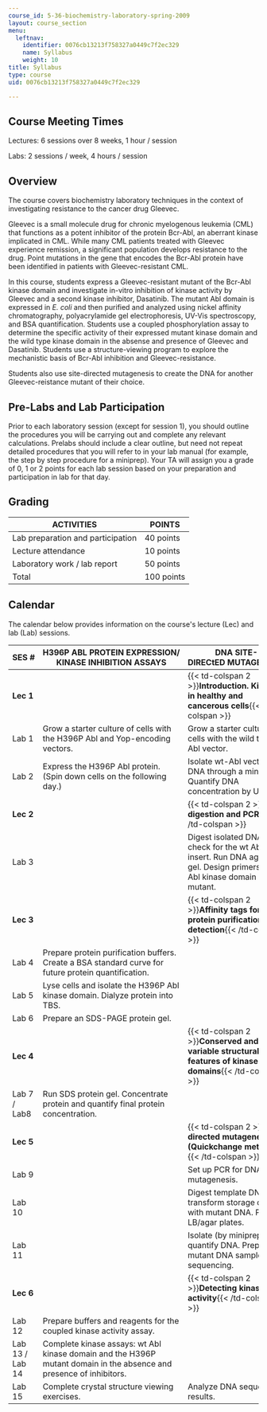 ```yaml
---
course_id: 5-36-biochemistry-laboratory-spring-2009
layout: course_section
menu:
  leftnav:
    identifier: 0076cb13213f758327a0449c7f2ec329
    name: Syllabus
    weight: 10
title: Syllabus
type: course
uid: 0076cb13213f758327a0449c7f2ec329

---
```


Course Meeting Times
--------------------

Lectures: 6 sessions over 8 weeks, 1 hour / session

Labs: 2 sessions / week, 4 hours / session

Overview
--------

The course covers biochemistry laboratory techniques in the context of investigating resistance to the cancer drug Gleevec.

Gleevec is a small molecule drug for chronic myelogenous leukemia (CML) that functions as a potent inhibitor of the protein Bcr-Abl, an aberrant kinase implicated in CML. While many CML patients treated with Gleevec experience remission, a significant population develops resistance to the drug. Point mutations in the gene that encodes the Bcr-Abl protein have been identified in patients with Gleevec-resistant CML.

In this course, students express a Gleevec-resistant mutant of the Bcr-Abl kinase domain and investigate in-vitro inhibition of kinase activity by Gleevec and a second kinase inhibitor, Dasatinib. The mutant Abl domain is expressed in _E. coli_ and then purified and analyzed using nickel affinity chromatography, polyacrylamide gel electrophoresis, UV-Vis spectroscopy, and BSA quantification. Students use a coupled phosphorylation assay to determine the specific activity of their expressed mutant kinase domain and the wild type kinase domain in the absense and presence of Gleevec and Dasatinib. Students use a structure-viewing program to explore the mechanistic basis of Bcr-Abl inhibition and Gleevec-resistance.

Students also use site-directed mutagenesis to create the DNA for another Gleevec-reistance mutant of their choice.

Pre-Labs and Lab Participation
------------------------------

Prior to each laboratory session (except for session 1), you should outline the procedures you will be carrying out and complete any relevant calculations. Prelabs should include a clear outline, but need not repeat detailed procedures that you will refer to in your lab manual (for example, the step by step procedure for a miniprep). Your TA will assign you a grade of 0, 1 or 2 points for each lab session based on your preparation and participation in lab for that day.

Grading
-------

| ACTIVITIES | POINTS |
| --- | --- |
| Lab preparation and participation | 40 points |
| Lecture attendance | 10 points |
| Laboratory work / lab report | 50 points |
| Total | 100 points 

Calendar
--------

The calendar below provides information on the course's lecture (Lec) and lab (Lab) sessions.

| SES # | H396P ABL PROTEIN EXPRESSION/ KINASE INHIBITION ASSAYS | DNA SITE-DIRECtED MUTAGENESIS |
| --- | --- | --- |
| **Lec 1** || {{< td-colspan 2 >}}**Introduction. Kinases in healthy and cancerous cells**{{< /td-colspan >}} ||
| Lab 1 | Grow a starter culture of cells with the H396P Abl and Yop-encoding vectors. | Grow a starter culture of cells with the wild type Abl vector. |
| Lab 2 | Express the H396P Abl protein. (Spin down cells on the following day.) | Isolate wt-Abl vector DNA through a miniprep. Quantify DNA concentration by UV-Vis. |
| **Lec 2** || {{< td-colspan 2 >}}**DNA digestion and PCR**{{< /td-colspan >}} ||
| Lab 3 | &nbsp; | Digest isolated DNA to check for the wt Abl insert. Run DNA agarose gel. Design primers for an Abl kinase domain mutant. |
| **Lec 3** || {{< td-colspan 2 >}}**Affinity tags for protein purification / detection**{{< /td-colspan >}} ||
| Lab 4 | Prepare protein purification buffers. Create a BSA standard curve for future protein quantification. | &nbsp; |
| Lab 5 | Lyse cells and isolate the H396P Abl kinase domain. Dialyze protein into TBS. | &nbsp; |
| Lab 6 | Prepare an SDS-PAGE protein gel. | &nbsp; |
| **Lec 4** || {{< td-colspan 2 >}}**Conserved and variable structural features of kinase domains**{{< /td-colspan >}} ||
| Lab 7 / Lab8 | Run SDS protein gel. Concentrate protein and quantify final protein concentration. | &nbsp; |
| **Lec 5** || {{< td-colspan 2 >}}**Site directed mutagenesis (Quickchange method)**{{< /td-colspan >}} ||
| Lab 9 | &nbsp; | Set up PCR for DNA mutagenesis. |
| Lab 10 | &nbsp; | Digest template DNA, and transform storage cells with mutant DNA. Pour LB/agar plates. |
| Lab 11 | &nbsp; | Isolate (by miniprep) and quantify DNA. Prepare mutant DNA samples for sequencing. |
| **Lec 6** || {{< td-colspan 2 >}}**Detecting kinase activity**{{< /td-colspan >}} ||
| Lab 12 | Prepare buffers and reagents for the coupled kinase activity assay. | &nbsp; |
| Lab 13 / Lab 14 | Complete kinase assays: wt Abl kinase domain and the H396P mutant domain in the absence and presence of inhibitors. | &nbsp; |
| Lab 15 | Complete crystal structure viewing exercises. | Analyze DNA sequencing results.